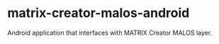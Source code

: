 # matrix-creator-malos-android
Android application that interfaces with MATRIX Creator MALOS layer.
